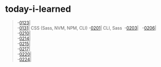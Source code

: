 # today-i-learned

> -[0123](./md/0123.md)|  
> -[0131](./md/0131.md)| CSS (Sass, NVM, NPM, CLI)
> -[0201](./md/0201.md)| CLI, Sass 
> -[0203](./md/0203.md)|  
> -[0206](./md/0206.md)|  
> -[0210](./md/0210.md)|  
> -[0214](./md/0214.md)|  
> -[0215](./md/0215.md)|  
> -[0217](./md/0217.md)|  
> -[0220](./md/0220.md)|  
> -[0224](./md/0224.md)|  
